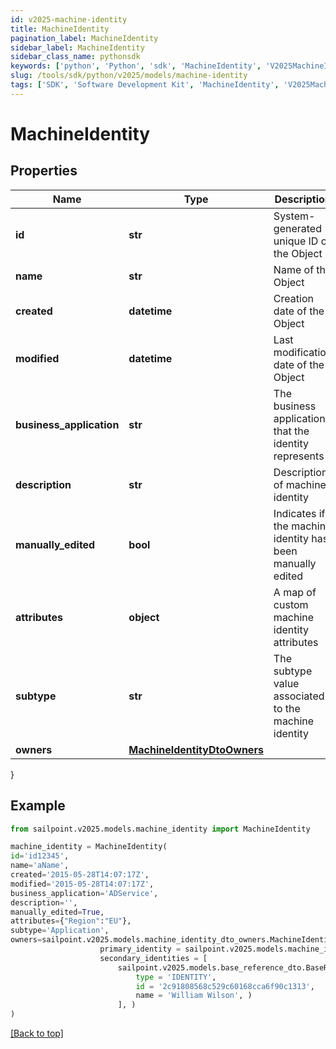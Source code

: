 ```yaml
---
id: v2025-machine-identity
title: MachineIdentity
pagination_label: MachineIdentity
sidebar_label: MachineIdentity
sidebar_class_name: pythonsdk
keywords: ['python', 'Python', 'sdk', 'MachineIdentity', 'V2025MachineIdentity'] 
slug: /tools/sdk/python/v2025/models/machine-identity
tags: ['SDK', 'Software Development Kit', 'MachineIdentity', 'V2025MachineIdentity']
---
```


# MachineIdentity


## Properties

Name | Type | Description | Notes
------------ | ------------- | ------------- | -------------
**id** | **str** | System-generated unique ID of the Object | [optional] [readonly] 
**name** | **str** | Name of the Object | [required]
**created** | **datetime** | Creation date of the Object | [optional] [readonly] 
**modified** | **datetime** | Last modification date of the Object | [optional] [readonly] 
**business_application** | **str** | The business application that the identity represents | [required]
**description** | **str** | Description of machine identity | [optional] 
**manually_edited** | **bool** | Indicates if the machine identity has been manually edited | [optional] [default to False]
**attributes** | **object** | A map of custom machine identity attributes | [optional] 
**subtype** | **str** | The subtype value associated to the machine identity | [required]
**owners** | [**MachineIdentityDtoOwners**](machine-identity-dto-owners) |  | [optional] 
}

## Example

```python
from sailpoint.v2025.models.machine_identity import MachineIdentity

machine_identity = MachineIdentity(
id='id12345',
name='aName',
created='2015-05-28T14:07:17Z',
modified='2015-05-28T14:07:17Z',
business_application='ADService',
description='',
manually_edited=True,
attributes={"Region":"EU"},
subtype='Application',
owners=sailpoint.v2025.models.machine_identity_dto_owners.MachineIdentityDto_owners(
                    primary_identity = sailpoint.v2025.models.machine_identity_dto_owners_primary_identity.MachineIdentityDto_owners_primaryIdentity(), 
                    secondary_identities = [
                        sailpoint.v2025.models.base_reference_dto.BaseReferenceDto(
                            type = 'IDENTITY', 
                            id = '2c91808568c529c60168cca6f90c1313', 
                            name = 'William Wilson', )
                        ], )
)

```
[[Back to top]](#) 

